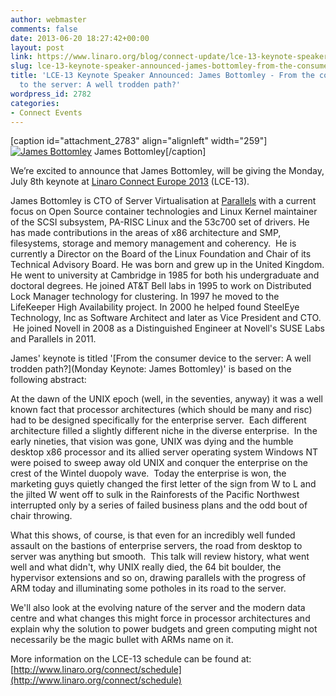 ```yaml
---
author: webmaster
comments: false
date: 2013-06-20 18:27:42+00:00
layout: post
link: https://www.linaro.org/blog/connect-update/lce-13-keynote-speaker-announced-james-bottomley-from-the-consumer-device-to-the-server-a-well-trodden-path/
slug: lce-13-keynote-speaker-announced-james-bottomley-from-the-consumer-device-to-the-server-a-well-trodden-path
title: 'LCE-13 Keynote Speaker Announced: James Bottomley - From the consumer device
  to the server: A well trodden path?'
wordpress_id: 2782
categories:
- Connect Events
---
```


[caption id="attachment_2783" align="alignleft" width="259"][![James Bottomley](http://www.linaro.org/wp-content/uploads/2013/06/Nes9bjWR57t5JjLefuJ_eRVGnWBtKXw6HFinypIr2Ny5XlHXej83WarhkNbuJHDXzws2000.jpg)](http://www.linaro.org/wp-content/uploads/2013/06/Nes9bjWR57t5JjLefuJ_eRVGnWBtKXw6HFinypIr2Ny5XlHXej83WarhkNbuJHDXzws2000.jpg) James Bottomley[/caption]


We’re excited to announce that James Bottomley, will be giving the Monday, July 8th keynote at [Linaro Connect Europe 2013](http://www.linaro.org/connect) (LCE-13).




James Bottomley is CTO of Server Virtualisation at [Parallels](http://www.parallels.com/about/about-parallels/) with a current focus on Open Source container technologies and Linux Kernel maintainer of the SCSI subsystem, PA-RISC Linux and the 53c700 set of drivers. He has made contributions in the areas of x86 architecture and SMP, filesystems, storage and memory management and coherency.  He is currently a Director on the Board of the Linux Foundation and Chair of its Technical Advisory Board. He was born and grew up in the United Kingdom. He went to university at Cambridge in 1985 for both his undergraduate and doctoral degrees. He joined AT&T Bell labs in 1995 to work on Distributed Lock Manager technology for clustering. In 1997 he moved to the LifeKeeper High Availability project. In 2000 he helped found SteelEye Technology, Inc as Software Architect and later as Vice President and CTO.  He joined Novell in 2008 as a Distinguished Engineer at Novell's SUSE Labs and Parallels in 2011.




James' keynote is titled '[From the consumer device to the server: A well trodden path?](Monday Keynote: James Bottomley)' is based on the following abstract:




At the dawn of the UNIX epoch (well, in the seventies, anyway) it was a well known fact that processor architectures (which should be many and risc) had to be designed specifically for the enterprise server.  Each different architecture filled a slightly different niche in the diverse enterprise.  In the early nineties, that vision was gone, UNIX was dying and the humble desktop x86 processor and its allied server operating system Windows NT were poised to sweep away old UNIX and conquer the enterprise on the crest of the Wintel duopoly wave.  Today the enterprise is won, the marketing guys quietly changed the first letter of the sign from W to L and the jilted W went off to sulk in the Rainforests of the Pacific Northwest interrupted only by a series of failed business plans and the odd bout of chair throwing.




What this shows, of course, is that even for an incredibly well funded assault on the bastions of enterprise servers, the road from desktop to server was anything but smooth.  This talk will review history, what went well and what didn't, why UNIX really died, the 64 bit boulder, the hypervisor extensions and so on, drawing parallels with the progress of ARM today and illuminating some potholes in its road to the server.




We'll also look at the evolving nature of the server and the modern data centre and what changes this might force in processor architectures and explain why the solution to power budgets and green computing might not necessarily be the magic bullet with ARMs name on it.




More information on the LCE-13 schedule can be found at: [http://www.linaro.org/connect/schedule](http://www.linaro.org/connect/schedule)

